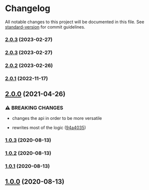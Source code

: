 # Changelog

All notable changes to this project will be documented in this file. See [standard-version](https://github.com/conventional-changelog/standard-version) for commit guidelines.

### [2.0.3](https://github.com/the-bugging/react-use-scripts/compare/v2.0.2...v2.0.3) (2023-02-27)

### [2.0.3](https://github.com/the-bugging/react-use-scripts/compare/v2.0.2...v2.0.3) (2023-02-27)

### [2.0.2](https://github.com/the-bugging/react-use-scripts/compare/v2.0.1...v2.0.2) (2023-02-26)

### [2.0.1](https://github.com/the-bugging/react-use-scripts/compare/v2.0.0...v2.0.1) (2022-11-17)

## [2.0.0](https://github.com/the-bugging/react-use-scripts/compare/v1.0.3...v2.0.0) (2021-04-26)

### ⚠ BREAKING CHANGES

- changes the api in order to be more versatile

- rewrites most of the logic ([94a4035](https://github.com/the-bugging/react-use-scripts/commit/94a4035040e63e3c2464bce42048858ac23ca198))

### [1.0.3](https://github.com/the-bugging/react-use-scripts/compare/v1.0.2...v1.0.3) (2020-08-13)

### [1.0.2](https://github.com/the-bugging/react-use-scripts/compare/v1.0.1...v1.0.2) (2020-08-13)

### [1.0.1](https://github.com/the-bugging/react-use-scripts/compare/v1.0.0...v1.0.1) (2020-08-13)

## [1.0.0](https://github.com/the-bugging/react-use-scripts/compare/v1.0.6...v1.0.0) (2020-08-13)
